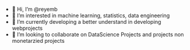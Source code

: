 - 👋 Hi, I’m @reyemb
- 👀 I’m interested in machine learning, statistics, data engineering
- 🌱 I’m currently developing a better understand in developing webprojects 
- 💞️ I’m looking to collaborate on DataScience Projects and projects non monetarzied projects

<!---
reyemb/reyemb is a ✨ special ✨ repository because its `README.md` (this file) appears on your GitHub profile.
You can click the Preview link to take a look at your changes.
--->
